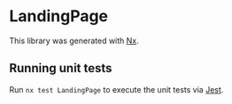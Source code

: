 # LandingPage

This library was generated with [Nx](https://nx.dev).

## Running unit tests

Run `nx test LandingPage` to execute the unit tests via [Jest](https://jestjs.io).
